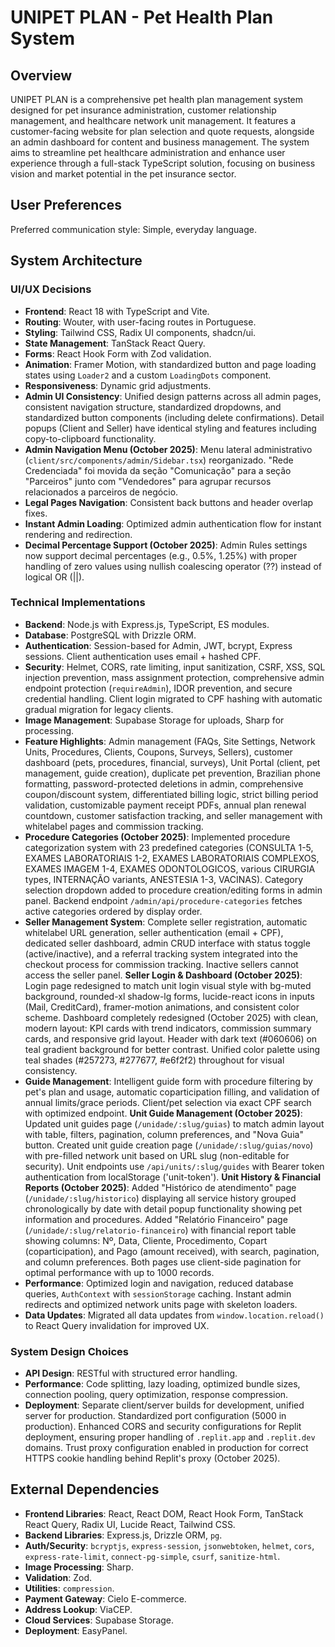 # UNIPET PLAN - Pet Health Plan System

## Overview
UNIPET PLAN is a comprehensive pet health plan management system designed for pet insurance administration, customer relationship management, and healthcare network unit management. It features a customer-facing website for plan selection and quote requests, alongside an admin dashboard for content and business management. The system aims to streamline pet healthcare administration and enhance user experience through a full-stack TypeScript solution, focusing on business vision and market potential in the pet insurance sector.

## User Preferences
Preferred communication style: Simple, everyday language.

## System Architecture

### UI/UX Decisions
-   **Frontend**: React 18 with TypeScript and Vite.
-   **Routing**: Wouter, with user-facing routes in Portuguese.
-   **Styling**: Tailwind CSS, Radix UI components, shadcn/ui.
-   **State Management**: TanStack React Query.
-   **Forms**: React Hook Form with Zod validation.
-   **Animation**: Framer Motion, with standardized button and page loading states using `Loader2` and a custom `LoadingDots` component.
-   **Responsiveness**: Dynamic grid adjustments.
-   **Admin UI Consistency**: Unified design patterns across all admin pages, consistent navigation structure, standardized dropdowns, and standardized button components (including delete confirmations). Detail popups (Client and Seller) have identical styling and features including copy-to-clipboard functionality.
-   **Admin Navigation Menu (October 2025)**: Menu lateral administrativo (`client/src/components/admin/Sidebar.tsx`) reorganizado. "Rede Credenciada" foi movida da seção "Comunicação" para a seção "Parceiros" junto com "Vendedores" para agrupar recursos relacionados a parceiros de negócio.
-   **Legal Pages Navigation**: Consistent back buttons and header overlap fixes.
-   **Instant Admin Loading**: Optimized admin authentication flow for instant rendering and redirection.
-   **Decimal Percentage Support (October 2025)**: Admin Rules settings now support decimal percentages (e.g., 0.5%, 1.25%) with proper handling of zero values using nullish coalescing operator (??) instead of logical OR (||).

### Technical Implementations
-   **Backend**: Node.js with Express.js, TypeScript, ES modules.
-   **Database**: PostgreSQL with Drizzle ORM.
-   **Authentication**: Session-based for Admin, JWT, bcrypt, Express sessions. Client authentication uses email + hashed CPF.
-   **Security**: Helmet, CORS, rate limiting, input sanitization, CSRF, XSS, SQL injection prevention, mass assignment protection, comprehensive admin endpoint protection (`requireAdmin`), IDOR prevention, and secure credential handling. Client login migrated to CPF hashing with automatic gradual migration for legacy clients.
-   **Image Management**: Supabase Storage for uploads, Sharp for processing.
-   **Feature Highlights**: Admin management (FAQs, Site Settings, Network Units, Procedures, Clients, Coupons, Surveys, Sellers), customer dashboard (pets, procedures, financial, surveys), Unit Portal (client, pet management, guide creation), duplicate pet prevention, Brazilian phone formatting, password-protected deletions in admin, comprehensive coupon/discount system, differentiated billing logic, strict billing period validation, customizable payment receipt PDFs, annual plan renewal countdown, customer satisfaction tracking, and seller management with whitelabel pages and commission tracking.
-   **Procedure Categories (October 2025)**: Implemented procedure categorization system with 23 predefined categories (CONSULTA 1-5, EXAMES LABORATORIAIS 1-2, EXAMES LABORATORIAIS COMPLEXOS, EXAMES IMAGEM 1-4, EXAMES ODONTOLOGICOS, various CIRURGIA types, INTERNAÇÃO variants, ANESTESIA 1-3, VACINAS). Category selection dropdown added to procedure creation/editing forms in admin panel. Backend endpoint `/admin/api/procedure-categories` fetches active categories ordered by display order.
-   **Seller Management System**: Complete seller registration, automatic whitelabel URL generation, seller authentication (email + CPF), dedicated seller dashboard, admin CRUD interface with status toggle (active/inactive), and a referral tracking system integrated into the checkout process for commission tracking. Inactive sellers cannot access the seller panel. **Seller Login & Dashboard (October 2025)**: Login page redesigned to match unit login visual style with bg-muted background, rounded-xl shadow-lg forms, lucide-react icons in inputs (Mail, CreditCard), framer-motion animations, and consistent color scheme. Dashboard completely redesigned (October 2025) with clean, modern layout: KPI cards with trend indicators, commission summary cards, and responsive grid layout. Header with dark text (#060606) on teal gradient background for better contrast. Unified color palette using teal shades (#257273, #277677, #e6f2f2) throughout for visual consistency.
-   **Guide Management**: Intelligent guide form with procedure filtering by pet's plan and usage, automatic coparticipation filling, and validation of annual limits/grace periods. Client/pet selection via exact CPF search with optimized endpoint. **Unit Guide Management (October 2025)**: Updated unit guides page (`/unidade/:slug/guias`) to match admin layout with table, filters, pagination, column preferences, and "Nova Guia" button. Created unit guide creation page (`/unidade/:slug/guias/novo`) with pre-filled network unit based on URL slug (non-editable for security). Unit endpoints use `/api/units/:slug/guides` with Bearer token authentication from localStorage ('unit-token'). **Unit History & Financial Reports (October 2025)**: Added "Histórico de atendimento" page (`/unidade/:slug/historico`) displaying all service history grouped chronologically by date with detail popup functionality showing pet information and procedures. Added "Relatório Financeiro" page (`/unidade/:slug/relatorio-financeiro`) with financial report table showing columns: Nº, Data, Cliente, Procedimento, Copart (coparticipation), and Pago (amount received), with search, pagination, and column preferences. Both pages use client-side pagination for optimal performance with up to 1000 records.
-   **Performance**: Optimized login and navigation, reduced database queries, `AuthContext` with `sessionStorage` caching. Instant admin redirects and optimized network units page with skeleton loaders.
-   **Data Updates**: Migrated all data updates from `window.location.reload()` to React Query invalidation for improved UX.

### System Design Choices
-   **API Design**: RESTful with structured error handling.
-   **Performance**: Code splitting, lazy loading, optimized bundle sizes, connection pooling, query optimization, response compression.
-   **Deployment**: Separate client/server builds for development, unified server for production. Standardized port configuration (5000 in production). Enhanced CORS and security configurations for Replit deployment, ensuring proper handling of `.replit.app` and `.replit.dev` domains. Trust proxy configuration enabled in production for correct HTTPS cookie handling behind Replit's proxy (October 2025).

## External Dependencies

-   **Frontend Libraries**: React, React DOM, React Hook Form, TanStack React Query, Radix UI, Lucide React, Tailwind CSS.
-   **Backend Libraries**: Express.js, Drizzle ORM, `pg`.
-   **Auth/Security**: `bcryptjs`, `express-session`, `jsonwebtoken`, `helmet`, `cors`, `express-rate-limit`, `connect-pg-simple`, `csurf`, `sanitize-html`.
-   **Image Processing**: Sharp.
-   **Validation**: Zod.
-   **Utilities**: `compression`.
-   **Payment Gateway**: Cielo E-commerce.
-   **Address Lookup**: ViaCEP.
-   **Cloud Services**: Supabase Storage.
-   **Deployment**: EasyPanel.
